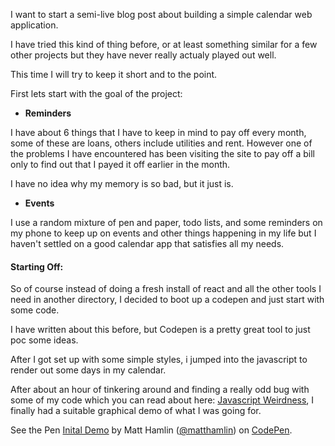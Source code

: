 I want to start a semi-live blog post about building a simple calendar web application.

I have tried this kind of thing before, or at least something similar for a few other projects but they have never 
really actualy played out well. 

This time I will try to keep it short and to the point.

First lets start with the goal of the project:

* **Reminders**

I have about 6 things that I have to keep in mind to pay off every month, some of these are loans, others include 
utilities and rent. However one of the problems I have encountered has been visiting the site to pay off a bill 
only to find out that I payed it off earlier in the month. 

<aside>
  I have no idea why my memory is so bad, but it just is.
</aside>

* **Events**

I use a random mixture of pen and paper, todo lists, and some reminders on my phone to keep up on events and 
other things happening in my life but I haven't settled on a good calendar app that satisfies all my needs.

#### Starting Off:

So of course instead of doing a fresh install of react and all the other tools I need in another directory, I 
decided to boot up a codepen and just start with some code.

I have written about this before, but Codepen is a pretty great tool to just poc some ideas.

After I got set up with some simple styles, i jumped into the javascript to render out some days in my calendar.

After about an hour of tinkering around and finding a really odd bug with some of my code which you can read about here: 
<a href="/blog/post?slug=Javascript-Weirdness">Javascript Weirdness</a>, I finally had a suitable graphical demo of what I was 
going for.

<p data-height="265" data-theme-id="0" data-slug-hash="qryLjy" data-default-tab="result" data-user="matthamlin" data-embed-version="2" data-pen-title="qryLjy" class="codepen">See the Pen <a href="http://codepen.io/matthamlin/pen/qryLjy/" target="_blank" rel="noopener nonreferer">Inital Demo</a> by Matt Hamlin (<a href="http://codepen.io/matthamlin">@matthamlin</a>) on <a href="http://codepen.io">CodePen</a>.</p>
